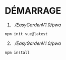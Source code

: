 # DÉMARRAGE
1. &nbsp;&nbsp;*/EasyGardenV1.0/pwa*
```
npm init vue@latest
```
2. &nbsp;&nbsp;*/EasyGardenV1.0/pwa*
```
npm install
```